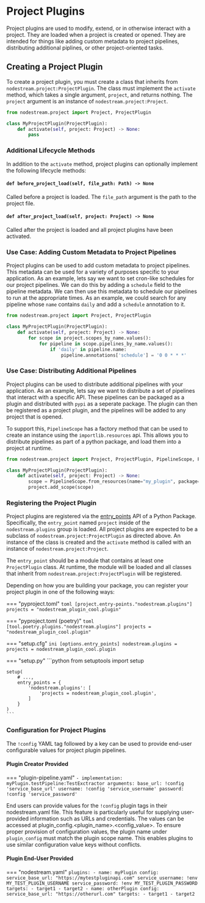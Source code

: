 # Project Plugins

Project plugins are used to modify, extend, or in otherwise interact with a project. They are loaded when a project is created or opened. 
They are intended for things like adding custom metadata to project pipelines, distributing additional piplines, or other project-oriented tasks.

## Creating a Project Plugin

To create a project plugin, you must create a class that inherits from `nodestream.project:ProjectPlugin`. The class must implement the `activate` method, which takes a single argument, `project`, and returns nothing. The `project` argument is an instance of `nodestream.project:Project`.

```python
from nodestream.project import Project, ProjectPlugin

class MyProjectPlugin(ProjectPlugin):
    def activate(self, project: Project) -> None:
        pass
```


### Additional Lifecycle Methods

In addition to the `activate` method, project plugins can optionally implement the following lifecycle methods: 

#### `def before_project_load(self, file_path: Path) -> None`

Called before a project is loaded. The `file_path` argument is the path to the project file.

#### `def after_project_load(self, project: Project) -> None`

Called after the project is loaded and all project plugins have been activated. 


### Use Case: Adding Custom Metadata to Project Pipelines

Project plugins can be used to add custom metadata to project pipelines. This metadata can be used for a variety of purposes specific to your 
application. As an example, lets say we want to set cron-like schedules for our project pipelines. We can do this by adding a `schedule` field to
the pipeline metadata. We can then use this metadata to schedule our pipelines to run at the appropriate times. As an example, we could search 
for any pipeline whose `name` contains `daily` and add a `schedule` annotation to it.

```python
from nodestream.project import Project, ProjectPlugin

class MyProjectPlugin(ProjectPlugin):
    def activate(self, project: Project) -> None:
        for scope in project.scopes_by_name.values():
            for pipeline in scope.pipelines_by_name.values():
                if 'daily' in pipeline.name:
                    pipeline.annotations['schedule'] = '0 0 * * *'

```

### Use Case: Distributing Additional Pipelines

Project plugins can be used to distribute additional pipelines with your application. As an example, lets say we want to distribute a set of 
pipelines that interact with a specific API. These pipelines can be packaged as a plugin and distributed with `pypi` as a seperate package. The plugin can then be registered as a project plugin, and the pipelines will be added to any project that is opened.

To support this, `PipelineScope` has a factory method that can be used to create an instance using the 
`importlib.resources` api. This allows you to distribute pipelines as part of a python package, and load them into a project at runtime.

```python
from nodestream.project import Project, ProjectPlugin, PipelineScope, PipelineDefinition

class MyProjectPlugin(ProjectPlugin):
    def activate(self, project: Project) -> None:
        scope = PipelineScope.from_resources(name="my_plugin", package="my_plugin.pipelines")
        project.add_scope(scope)
```


### Registering the Project Plugin

Project plugins are registered via 
the [entry_points](https://setuptools.pypa.io/en/latest/userguide/entry_point.html#entry-points-for-plugins) API of a Python Package.
Specifically, the `entry_point` named `project` inside of the `nodestream.plugins` group is loaded.
All project plugins are expected to be a subclass of `nodestream.project:ProjectPlugin` as directed above.
An instance of the class is created and the `activate` method is called with an instance of `nodestream.project:Project`.

The `entry_point` should be a module that contains at least one `ProjectPlugin` class. At runtime, the module will be loaded and all classes that inherit from `nodestream.project:ProjectPlugin` will be registered.

Depending on how you are building your package, you can register your project plugin in one of the following ways:

=== "pyproject.toml"
    ```toml
    [project.entry-points."nodestream.plugins"]
    projects = "nodestream_plugin_cool.plugin"
    ```

=== "pyproject.toml (poetry)"
    ```toml
    [tool.poetry.plugins."nodestream.plugins"]
    projects = "nodestream_plugin_cool.plugin"
    ```

=== "setup.cfg"
    ```ini
    [options.entry_points]
    nodestream.plugins =
        projects = nodestream_plugin_cool.plugin
    ```

=== "setup.py"
    ```python
    from setuptools import setup

    setup(
        # ...,
        entry_points = {
            'nodestream.plugins': [
                'projects = nodestream_plugin_cool.plugin',
            ]
        }
    )
    ```

### Configuration for Project Plugins

The `!config` YAML tag followed by a key can be used to provide end-user configurable values for project plugin pipelines.

#### Plugin Creator Provided
=== "plugin-pipeline.yaml"
    ```
    - implementation: myPlugin.testPipeline:TestExctractor
      arguments:
        base_url: !config 'service_base_url'
        username: !config 'service_username'
        password: !config 'service_password'
    ```

End users can provide values for the `!config` plugin tags in their nodestream.yaml file. This feature is particularly useful for supplying user-provided information such as URLs and credentials. The values can be accessed at plugin_config.<plugin_name>.<config_value>. To ensure proper provision of configuration values, the plugin name under `plugin_config` must match the plugin scope name. This enables plugins to use similar configuration value keys without conflicts.

#### Plugin End-User Provided
=== "nodestream.yaml"
    ```
    plugins:
      - name: myPlugin
        config:
          service_base_url: "https://mytestpluginapi.com"
          service_username: !env MY_TEST_PLUGIN_USERNAME
          service_password: !env MY_TEST_PLUGIN_PASSWORD
        targets:
          - target1
          - target2
      - name: otherPlugin
        config:
          service_base_url: "https://otherurl.com"
        targets:
          - target1
          - target2
    ```